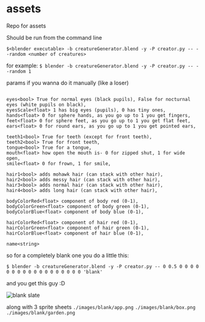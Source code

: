 # assets
Repo for assets

Should be run from the command line

`$<blender executable> -b creatureGenerator.blend -y -P creator.py -- --random <number of creatures>`


for example:
`$ blender -b creatureGenerator.blend -y -P creator.py -- --random 1`


params if you wanna do it manually (like a loser)

```

eyes<bool> True for normal eyes (black pupils), False for nocturnal eyes (white pupils on black),
eyesScale<float> 1 has big eyes (pupils), 0 has tiny ones,
hands<float> 0 for sphere hands, as you go up to 1 you get fingers,
feet<float> 0 for sphere feet, as you go up to 1 you get flat feet,
ears<float> 0 for round ears, as you go up to 1 you get pointed ears,

teeth1<bool> True for teeth (except for front teeth),
teeth2<bool> True for front teeth,
tongue<bool> True for a tongue,
mouth<float> how open the mouth is- 0 for zipped shut, 1 for wide open,
smile<float> 0 for frown, 1 for smile,

hair1<bool> adds mohawk hair (can stack with other hair),
hair2<bool> adds messy hair (can stack with other hair),
hair3<bool> adds normal hair (can stack with other hair),
hair4<bool> adds long hair (can stack with other hair),

bodyColorRed<float> component of body red (0-1),
bodyColorGreen<float> component of body green (0-1),
bodyColorBlue<float> component of body blue (0-1),

hairColorRed<float> component of hair red (0-1),
hairColorGreen<float> component of hair green (0-1),
hairColorBlue<float> component of hair blue (0-1),

name<string>
```

so for a completely blank one you do a little this:

`$ blender -b creatureGenerator.blend -y -P creator.py -- 0 0.5 0 0 0 0 0 0 0 0 0 0 0 0 0 0 0 0 0 0 'blank'`

and you get this guy :D

![blank slate](http://i.imgur.com/7JfLhcX.png "This guy")

along with 3 sprite sheets
`./images/blank/app.png`
`./images/blank/box.png`
`./images/blank/garden.png`
